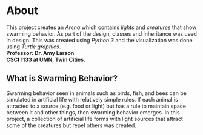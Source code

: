 # About
This project creates an *Arena* which contains *lights* and *creatures* that show swarming behavior. As part of the design, classes and inheritance was used in design. This was created using *Python 3* and the visualization was done using *Turtle graphics*.  
**Professor: Dr. Amy Larson**.  
**CSCI 1133 at UMN, Twin Cities**.

## What is Swarming Behavior?
 Swarming behavior seen in animals such as birds, fish, and bees can be simulated in artificial life with relatively simple rules. If each animal is attracted to a source (e.g. food or light) but has a rule to maintain space between it and other things, then swarming behavior emerges. In this project, a collection of artificial life forms with light sources that attract some of the creatures but repel others was created.
